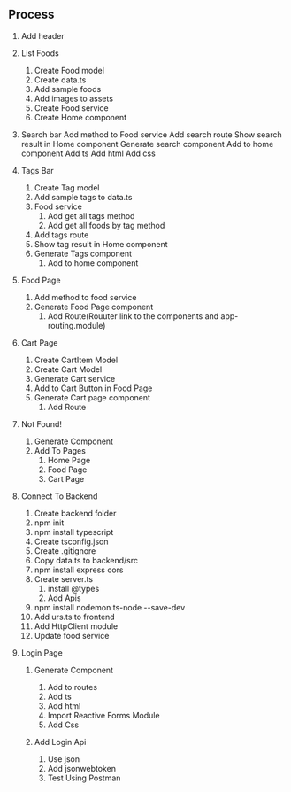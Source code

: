 ## Process

1. Add header

2. List Foods

   1. Create Food model
   2. Create data.ts
   3. Add sample foods
   4. Add images to assets
   5. Create Food service
   6. Create Home component

3. Search bar
   Add method to Food service
   Add search route
   Show search result in Home component
   Generate search component
   Add to home component
   Add ts
   Add html
   Add css

4. Tags Bar

   1. Create Tag model
   2. Add sample tags to data.ts
   3. Food service
      1. Add get all tags method
      2. Add get all foods by tag method
   4. Add tags route
   5. Show tag result in Home component
   6. Generate Tags component
      1. Add to home component

5. Food Page

   1. Add method to food service
   2. Generate Food Page component
      1. Add Route(Rouuter link to the components and app-routing.module)

6. Cart Page

   1. Create CartItem Model
   2. Create Cart Model
   3. Generate Cart service
   4. Add to Cart Button in Food Page
   5. Generate Cart page component
      1. Add Route

7. Not Found!

   1. Generate Component
   2. Add To Pages
      1. Home Page
      2. Food Page
      3. Cart Page

8. Connect To Backend

   1. Create backend folder
   2. npm init
   3. npm install typescript
   4. Create tsconfig.json
   5. Create .gitignore
   6. Copy data.ts to backend/src
   7. npm install express cors
   8. Create server.ts
      1. install @types
      2. Add Apis
   9. npm install nodemon ts-node --save-dev
   10. Add urs.ts to frontend
   11. Add HttpClient module
   12. Update food service

9. Login Page

   1. Generate Component
      1. Add to routes
      2. Add ts
      3. Add html
      4. Import Reactive Forms Module
      5. Add Css
   
   2. Add Login Api
      1. Use json
      2. Add jsonwebtoken
      3. Test Using Postman